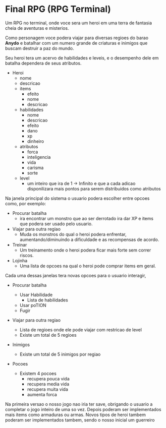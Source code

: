 # Final RPG (RPG Terminal)
Um RPG no terminal, onde voce sera um heroi em uma terra de fantasia cheia de aventuras e misterios.

Como personagem voce podera viajar para diversas regioes do barao **Anydo** e batalhar com um numero grande de criaturas e inimigos que buscam destruir a paz do mundo.

Seu heroi tera um acervo de habilidades e leveis, e o desempenho dele em batalha dependera de seus atributos.

 - Heroi
	- nome
	- descricao
	- items
		- efeito
		- nome 
		- descricao
	- habilidades
		- nome
		- descricao
		- efeito
		- dano
		- xp
		- dinheiro
	- atributos
		- forca
		- inteligencia
		- vida
		- carisma
		- sorte
	- level
		- um inteiro que ira de 1 -> Infinito e que a cada adicao disponilizara mais pontos para serem distribuidos como atributos

Na janela principal do sistema o usuario podera escolher entre opcoes como, por exemplo:

- Procurar batalha
	- ira encontrar um monstro que ao ser derrotado ira dar XP e items que podera ser usado pelo usuario.
- Viajar para outra regiao
	- Muda os monstros do qual o heroi podera enfrentar, aumentando/diminuindo a dificuldade e as recompensas de acordo.
- Treinar
	- Um treinamento onde o heroi podera ficar mais forte sem correr riscos.
- Lojinha
	- Uma lista de opcoes na qual o heroi pode comprar items em geral.


Cada uma dessas janelas tera novas opcoes para o usuario interagir,
- Procurar batalha
	- Usar Habilidade
		- Lista de habilidades 
	- Usar poTION
	- Fugir

- Viajar para outra regiao
	- Lista de regioes onde ele pode viajar com restricao de level
	- Existe um total de 5 regioes
- Inimigos
	- Existe um total de 5 inimigos por regiao
- Pocoes
	- Existem 4 pocoes
		- recupera pouca vida
		- recupera media vida
		- recupera muita vida
		- aumenta forca

Na primeira versao o nosso jogo nao iria ter save, obrigando o usuario a completar o jogo inteiro de uma so vez.
Depois poderam ser implementados mais items como armaduras ou armas.
Novos tipos de heroi tambem poderam ser implementados tambem, sendo o nosso inicial um guerreiro


